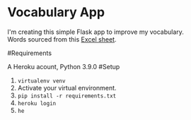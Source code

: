 # Vocabulary App
I'm creating this simple Flask app to improve my vocabulary. <br>
Words sourced from this [Excel sheet](https://docs.google.com/spreadsheets/d/1jRATLVV34vATsL4Y67fZZXQc7qZPYc0c0Yk7Bykh4fw/edit#gid=0).

#Requirements

A Heroku acount, Python 3.9.0
#Setup
1. `virtualenv venv`
2. Activate your virtual environment.
3. `pip install -r requirements.txt`
4. `heroku login`
5. `he`
